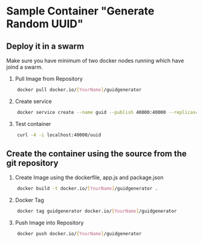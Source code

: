 # Sample Container "Generate Random UUID"

## Deploy it in a swarm

Make sure you have minimum of two docker nodes running which have joind a swarm.

1. Pull Image from Repository

```bash
    docker pull docker.io/[YourName]/guidgenerator
```

2. Create service

```bash
    docker service create --name guid --publish 40000:40000 --replicas=3 docker.io/[YourName]/guidgenerator
```

3. Test container

```bash
    curl -4 -i localhost:40000/uuid
```

## Create the container using the source from the git repository

1. Create Image using the dockerfile, app.js and package.json

```bash
    docker build -t docker.io/[YourName]/guidgenerator .
```

2. Docker Tag

```bash
    docker tag guidgenerator docker.io/[YourName]/guidgenerator
```

3. Push Image into Repository

```bash
    docker push docker.io/[YourName]/guidgenerator
```
